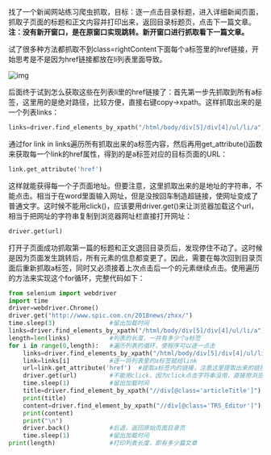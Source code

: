 找了一个新闻网站练习爬虫抓取，目标：逐一点击目录标题，进入详细新闻页面，抓取子页面的标题和正文内容并打印出来，返回目录标题页，点击下一篇文章。**注：没有新开窗口，是在原窗口实现跳转。新开窗口进行抓取看下一篇文章。**

试了很多种方法都抓取不到class=rightContent下面每个a标签里的href链接，开始思考是不是因为href链接都放在li列表里面导致。

![img](https://img-blog.csdn.net/20180923084719906?watermark/2/text/aHR0cHM6Ly9ibG9nLmNzZG4ubmV0L3FxXzQzMjUxNDQz/font/5a6L5L2T/fontsize/400/fill/I0JBQkFCMA==/dissolve/70)

后面终于试到怎么获取这些在列表li里的href链接了：首先第一步先抓取到所有a标签，这里用的是绝对路径，比较方便，直接右键copy→xpath。这样抓取出来的是一个列表links：

```python
links=driver.find_elements_by_xpath("/html/body/div[5]/div[4]/ul/li/a") 
```

通过for link in links遍历所有抓取出来的a标签内容，然后再用get_attribute()函数来获取每一个link的href属性，得到的是a标签对应的目标页面的URL：

```python
link.get_attribute('href')
```

这样就能获得每一个子页面地址。但要注意，这里抓取出来的是地址的字符串，不能点击。相当于在word里面输入网址，但是没按回车制造超链接，使网址变成了普通文字。这时候不能用click()，应该要用driver.get()来让浏览器加载这个url，相当于把网址的字符串复制到浏览器网址栏直接打开网址：

```python
driver.get(url) 
```

打开子页面成功抓取第一篇的标题和正文退回目录页后，发现停住不动了。这时候是因为页面发生跳转后，所有元素的信息都变更了。因此，需要在每次回到目录页面后重新抓取a标签，同时又必须接着上次点击后一个的元素继续点击。使用遍历的方法来实现这个for循环，完整代码如下：

```python
from selenium import webdriver
import time
driver=webdriver.Chrome()
driver.get("http://www.spic.com.cn/2018news/zhxx/")
time.sleep(3)               #留出加载时间
links=driver.find_elements_by_xpath("/html/body/div[5]/div[4]/ul/li/a")  #获取到所有a标签，组成一个列表
length=len(links)           #列表的长度，一共有多少个a标签
for i in range(0,length):   #遍历列表的循环，使程序可以逐一点击
    links=driver.find_elements_by_xpath("/html/body/div[5]/div[4]/ul/li/a")    #在每次循环内都重新获取a标签，组成列表
    link=links[i]           #逐一将列表里的a标签赋给link
    url=link.get_attribute('href')  #提取a标签内的链接，注意这里提取出来的链接是字符串
    driver.get(url)         #不能用click，因为click点击字符串没用，直接用浏览器打开网址即可
    time.sleep(1)           #留出加载时间
    title=driver.find_element_by_xpath("//div[@class='articleTitle']").text   #.text的意思是指输出这里的纯文本内容
    print(title)
    content=driver.find_element_by_xpath("//div[@class='TRS_Editor']").text
    print(content)
    print("\n")
    driver.back()           #后退，返回原始页面目录页
    time.sleep(1)           #留出加载时间
print(length)               #打印列表长度，即有多少篇文章
```


